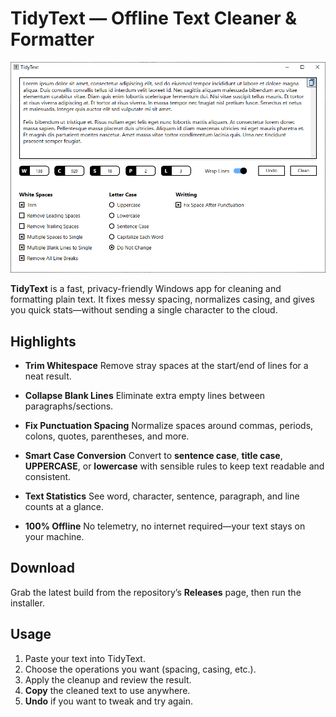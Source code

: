 # TidyText — Offline Text Cleaner & Formatter

<p align="center">
  <kbd><img src="TidyText_UI.png" alt="TidyText screenshot" /></kbd>
</p>

**TidyText** is a fast, privacy-friendly Windows app for cleaning and formatting plain text. It fixes messy spacing, normalizes casing, and gives you quick stats—without sending a single character to the cloud.

## Highlights

* **Trim Whitespace**
  Remove stray spaces at the start/end of lines for a neat result.

* **Collapse Blank Lines**
  Eliminate extra empty lines between paragraphs/sections.

* **Fix Punctuation Spacing**
  Normalize spaces around commas, periods, colons, quotes, parentheses, and more.

* **Smart Case Conversion**
  Convert to **sentence case**, **title case**, **UPPERCASE**, or **lowercase** with sensible rules to keep text readable and consistent.

* **Text Statistics**
  See word, character, sentence, paragraph, and line counts at a glance.

* **100% Offline**
  No telemetry, no internet required—your text stays on your machine.

## Download

Grab the latest build from the repository’s **Releases** page, then run the installer.

## Usage

1. Paste your text into TidyText.
2. Choose the operations you want (spacing, casing, etc.).
3. Apply the cleanup and review the result.
4. **Copy** the cleaned text to use anywhere.
5. **Undo** if you want to tweak and try again.
